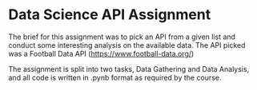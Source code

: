 # Data Science API Assignment

The brief for this assignment was to pick an API from a given list and conduct some interesting analysis on the available data. 
The API picked was a Football Data API (https://www.football-data.org/)

The assignment is split into two tasks, Data Gathering and Data Analysis, and all code is written in .pynb format as required by the course.
